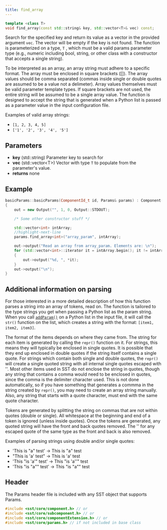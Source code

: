 ```yaml
---
title: find_array
---
```

```cpp
template <class T>
void find_array(const std::string& key, std::vector<T>& vec) const;
```

Search for the specified key and return its value as a vector in the provided argument `vec`. The vector will be empty if the key is not found. The function is parameterized on a type, `T` , which must be a valid params parameter type (e.g., numeric including bool, string, or other class with a constructor that accepts a single string).

To be interpreted as an array, an array string must adhere to a specific format. The array must be enclosed in square brackets ([]). The array values should be comma separated (commas inside single or double quotes are assumed to be a value not a delimeter). Array values themselves must be valid parameter template types. If square brackets are not used, the entire string will be assumed to be a single array value. The function is designed to accept the string that is generated when a Python list is passed as a parameter value in the input configuration file.

Examples of valid array strings:
* `[1, 2, 3, 4, 5]`
* `['1', '2', '3', '4', '5']`


## Parameters
* **key** (std::string) Parameter key to search for
* **vec** (std::vector<T\>) Vector with type `T` to populate from the parameter's value. 
* **returns** none


## Example

<!--- SOURCE CODE: sst-elements/src/sst/elements/simpleElementExample/basicParams --->
```cpp title="Excerpt from sst-elements/src/sst/elements/simpleElementExample/basicParams.cc"
basicParams::basicParams(ComponentId_t id, Params& params) : Component(id)
{
    out = new Output("", 1, 0, Output::STDOUT);

    /* Some other constructor stuff */

    std::vector<int> intArray;
    //highlight-next-line
    params.find_array<int>("array_param", intArray);

    out->output("Read an array from array_param. Elements are: \n");
    for (std::vector<int>::iterator it = intArray.begin(); it != intArray.end(); it++)
    {
        out->output("%d, ", *it);
    }
    out->output("\n");
}
```

## Additional information on parsing
For those interested in a more detailed description of how this function parses a string into an array of tokens, read on. The function is tailored to the type strings you get when passing a Python list as the param string. When you call [`addParam()`](../../config/component/addParam) on a Python list in the input file, it will call the `str()` function on the list, which creates a string with the format: `[item1, item2, item3]`.

The format of the items depends on where they came from. The string for each item is generated by calling the `repr()` function on it. For strings, this means they will typically be enclosed in single quotes. It is possible that they end up enclosed in double quotes if the string itself contains a single quote. For strings which contain both single and double quotes, the `repr()` will create a single quoted string with all internal single quotes escaped with '\'. Most other items used in SST do not enclose the string in quotes, though any string that contains a comma would need to be enclosed in quotes, since the comma is the delimiter character used. This is not done automatically, so if you have something that generates a commma in the string created by `repr()`, you may need to create an array string manually. Also, any string that starts with a quote character, must end with the same quote character.

Tokens are generated by splitting the string on commas that are not within quotes (double or single). All whitespace at the beginning and end of a token is ignored (unless inside quotes). Once the tokens are generated, any quoted string will have the front and back quotes removed. The '\' for any escaped quote of the same type as the front and back is also removed.

Examples of parsing strings using double and/or single quotes:
* 'This is "a" test' -> This is "a" test
* "This is 'a' test" -> This is 'a' test
* 'This "is \'a\'" test' -> This "is 'a''" test
* 'This "is \"a"" test' -> This "is \"a\"" test

## Header
The Params header file is included with any SST object that supports Params.
```cpp
#include <sst/core/component.h> // or
#include <sst/core/subcomponent.h> // or
#include <sst/core/componentExtension.h> // or
#include <sst/core/params.h> // if not included in base class
```